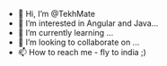 - 👋 Hi, I’m @TekhMate
- 👀 I’m interested in Angular and Java...
- 🌱 I’m currently learning ...
- 💞️ I’m looking to collaborate on ...
- 📫 How to reach me - fly to india ;)

<!---
TekhMate/TekhMate is a ✨ special ✨ repository because its `README.md` (this file) appears on your GitHub profile.
You can click the Preview link to take a look at your changes.
--->
